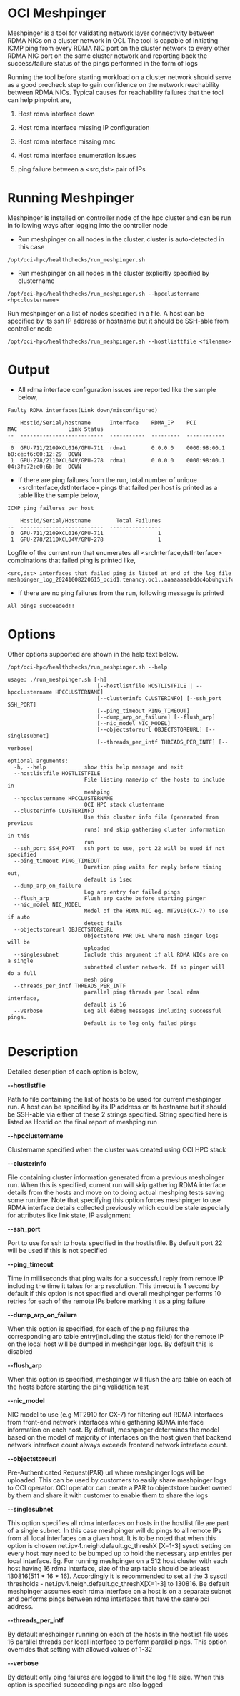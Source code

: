 
# OCI Meshpinger

Meshpinger is a tool for validating network layer connectivity between RDMA NICs on a
cluster network in OCI. The tool is capable of initiating ICMP ping from every RDMA NIC
port on the cluster network to every other RDMA NIC port on the same cluster network and
reporting back the success/failure status of the pings performed in the form of logs

Running the tool before starting workload on a cluster network should serve as a good precheck
step to gain confidence on the network reachability between RDMA NICs. Typical causes for
reachability failures that the tool can help pinpoint are,

1. Host rdma interface down

2. Host rdma interface missing IP configuration

3. Host rdma interface missing mac

4. Host rdma interface enumeration issues

5. ping failure between a <src,dst> pair of IPs

# Running Meshpinger

Meshpinger is installed on controller node of the hpc cluster and can be run in following ways after logging into the controller node

- Run meshpinger on all nodes in the cluster, cluster is auto-detected in this case
```
/opt/oci-hpc/healthchecks/run_meshpinger.sh
```

- Run meshpinger on all nodes in the cluster explicitly specified by clustername
```
/opt/oci-hpc/healthchecks/run_meshpinger.sh --hpcclustername <hpcclustername>
```

Run meshpinger on a list of nodes specified in a file. A host can be specified by its ssh IP address or hostname but it should be SSH-able from controller node
```
/opt/oci-hpc/healthchecks/run_meshpinger.sh --hostlisttfile <filename>
```

# Output

- All rdma interface configuration issues are reported like the sample below,

```
Faulty RDMA interfaces(Link down/misconfigured)

    Hostid/Serial/hostname      Interface    RDMA_IP    PCI           MAC                Link Status
--  --------------------------  -----------  ---------  ------------  -----------------  -------------
 0  GPU-711/2109XCL016/GPU-711  rdma1        0.0.0.0    0000:98:00.1  b8:ce:f6:00:12:29  DOWN
 1  GPU-278/2110XCL04V/GPU-278  rdma1        0.0.0.0    0000:98:00.1  04:3f:72:e0:6b:0d  DOWN
```

- If there are ping failures from the run, total number of unique <srcInterface,dstInterface> pings that failed per host is printed as a table like the sample below,

```
ICMP ping failures per host

    Hostid/Serial/Hostname        Total Failures
--  --------------------------  ----------------
 0  GPU-711/2109XCL016/GPU-711                 1
 1  GPU-278/2110XCL04V/GPU-278                 1
```
Logfile of the current run that enumerates all <srcInterface,dstInterface> combinations that failed ping is printed like,

```
<src,dst> interfaces that failed ping is listed at end of the log file meshpinger_log_20241008220615_ocid1.tenancy.oc1..aaaaaaaabddc4obuhgvifcrh6esmw6554ityaqrvxulcksl255gbwehtcq.txt
```


- If there are no ping failures from the run, following message is printed

```
All pings succeeded!!
```

# Options
Other options supported are shown in the help text below.

```
/opt/oci-hpc/healthchecks/run_meshpinger.sh --help

usage: ./run_meshpinger.sh [-h]
                            [--hostlistfile HOSTLISTFILE | --hpcclustername HPCCLUSTERNAME]
                            [--clusterinfo CLUSTERINFO] [--ssh_port SSH_PORT]
                            [--ping_timeout PING_TIMEOUT]
                            [--dump_arp_on_failure] [--flush_arp]
                            [--nic_model NIC_MODEL]
                            [--objectstoreurl OBJECTSTOREURL] [--singlesubnet]
                            [--threads_per_intf THREADS_PER_INTF] [--verbose]

optional arguments:
  -h, --help            show this help message and exit
  --hostlistfile HOSTLISTFILE
                        File listing name/ip of the hosts to include in
                        meshping
  --hpcclustername HPCCLUSTERNAME
                        OCI HPC stack clustername
  --clusterinfo CLUSTERINFO
                        Use this cluster info file (generated from previous
                        runs) and skip gathering cluster information in this
                        run
  --ssh_port SSH_PORT   ssh port to use, port 22 will be used if not specified
  --ping_timeout PING_TIMEOUT
                        Duration ping waits for reply before timing out,
                        default is 1sec
  --dump_arp_on_failure
                        Log arp entry for failed pings
  --flush_arp           Flush arp cache before starting pinger
  --nic_model NIC_MODEL
                        Model of the RDMA NIC eg. MT2910(CX-7) to use if auto
                        detect fails
  --objectstoreurl OBJECTSTOREURL
                        ObjectStore PAR URL where mesh pinger logs will be
                        uploaded
  --singlesubnet        Include this argument if all RDMA NICs are on a single
                        subnetted cluster network. If so pinger will do a full
                        mesh ping
  --threads_per_intf THREADS_PER_INTF
                        parallel ping threads per local rdma interface,
                        default is 16
  --verbose             Log all debug messages including successful pings.
                        Default is to log only failed pings
```

# Description
Detailed description of each option is below,

**--hostlistfile**

Path to file containing the list of hosts to be used for current meshpinger run. A host can be specified by its IP address or its hostname but it should be SSH-able via either of these 2 strings specified. String specified here is listed as Hostid on the final report of meshping run

**--hpcclustername**

Clustername specified when the cluster was created using OCI HPC stack


**--clusterinfo**

File containing cluster information generated from a previous meshpinger run. When this is specified, current run will skip gathering RDMA interface details from the hosts and move on to doing actual meshping tests saving some runtime. Note that specifying this option forces meshpinger to use RDMA interface details collected previously which could be stale especially for attributes like link state, IP assignment

**--ssh_port**

Port to use for ssh to hosts specified in the hostlistfile. By default port 22 will be used if this is not specified

**--ping_timeout**

Time in milliseconds that ping waits for a successful reply from remote IP including the time it takes for arp resolution. This timeout is 1 second by default if this option is not specified and overall meshpinger performs 10 retries for each of the remote IPs before marking it as a ping failure

**--dump_arp_on_failure**

When this option is specified, for each of the ping failures the corresponding arp table entry(including the status field) for the remote IP on the local host will be dumped in meshpinger logs. By default this is disabled

**--flush_arp**

When this option is specified, meshpinger will flush the arp table on each of the hosts before starting the ping validation test

**--nic_model**

NIC model to use (e.g MT2910 for CX-7) for filtering out RDMA interfaces from front-end network interfaces while gathering RDMA interface information on each host. By default, meshpinger determines the model based on the model of majority of interfaces on the host given that backend network interface count always exceeds frontend network interface count.

**--objectstoreurl**

Pre-Authenticated Request(PAR) url where meshpinger logs will be uploaded. This can be used by customers to easily share meshpinger logs to OCI operator. OCI operator can create a PAR to objectstore bucket owned by them and share it with customer to enable them to share the logs

**--singlesubnet**

This option specifies all rdma interfaces on hosts in the hostlist file are part of a single subnet. In this case meshpinger will do pings to all remote IPs from all local interfaces on a given host. It is to be noted that when this option is chosen net.ipv4.neigh.default.gc_threshX [X=1-3] sysctl setting on every host may need to be bumped up to hold the necessary arp entries per local interface. Eg. For running meshpinger on a 512 host cluster with each host having 16 rdma interface, size of the arp table should be atleast 130816(511 * 16 * 16). Accordingly it is recommended to set all the 3 sysctl thresholds -  net.ipv4.neigh.default.gc_threshX[X=1-3] to 130816. Be default meshpinger assumes each rdma interface on a host is on a separate subnet and performs pings between rdma interfaces that have the same pci address.

**--threads_per_intf**

By default meshpinger running on each of the hosts in the hostlist file uses 16 parallel threads per local interface to perform parallel pings. This option overrides that setting with allowed values of 1-32

**--verbose**

By default only ping failures are logged to limit the log file size. When this option is specified succeeding pings are also logged


